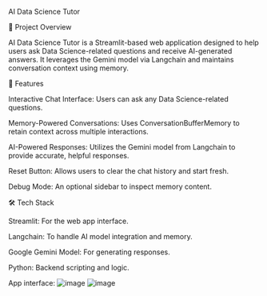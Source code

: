 AI Data Science Tutor

📌 Project Overview

AI Data Science Tutor is a Streamlit-based web application designed to help users ask Data Science-related questions and receive AI-generated answers. It leverages the Gemini model via Langchain and maintains conversation context using memory.

🚀 Features

Interactive Chat Interface: Users can ask any Data Science-related questions.

Memory-Powered Conversations: Uses ConversationBufferMemory to retain context across multiple interactions.

AI-Powered Responses: Utilizes the Gemini model from Langchain to provide accurate, helpful responses.

Reset Button: Allows users to clear the chat history and start fresh.

Debug Mode: An optional sidebar to inspect memory content.

🛠️ Tech Stack

Streamlit: For the web app interface.

Langchain: To handle AI model integration and memory.

Google Gemini Model: For generating responses.

Python: Backend scripting and logic.

App interface:
![image](https://github.com/user-attachments/assets/c2d69b27-a3ea-4f9a-9a47-4c6750a3839c)
![image](https://github.com/user-attachments/assets/05b2da4c-76d5-48d3-b977-07f62da755fb)


